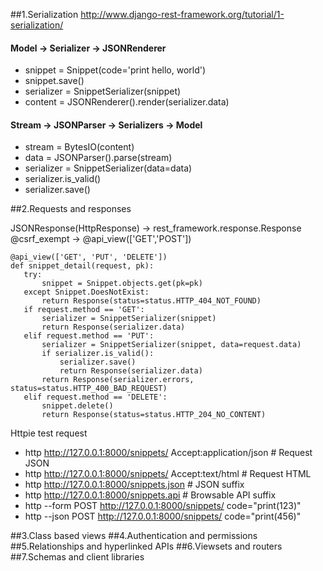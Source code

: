 ##1.Serialization
<http://www.django-rest-framework.org/tutorial/1-serialization/>

#### Model -> Serializer -> JSONRenderer
- snippet = Snippet(code='print hello, world')
- snippet.save()
- serializer = SnippetSerializer(snippet)
- content = JSONRenderer().render(serializer.data)

#### Stream -> JSONParser -> Serializers -> Model
- stream = BytesIO(content)
- data = JSONParser().parse(stream)
- serializer = SnippetSerializer(data=data)
- serializer.is_valid()
- serializer.save()

##2.Requests and responses

JSONResponse(HttpResponse) ->  rest_framework.response.Response <br/>
@csrf_exempt -> @api_view(['GET','POST']) <br/>

    @api_view(['GET', 'PUT', 'DELETE'])
    def snippet_detail(request, pk):
       try:
           snippet = Snippet.objects.get(pk=pk)
       except Snippet.DoesNotExist:
           return Response(status=status.HTTP_404_NOT_FOUND)
       if request.method == 'GET':
           serializer = SnippetSerializer(snippet)
           return Response(serializer.data)
       elif request.method == 'PUT':
           serializer = SnippetSerializer(snippet, data=request.data)
           if serializer.is_valid():
               serializer.save()
               return Response(serializer.data)
           return Response(serializer.errors, status=status.HTTP_400_BAD_REQUEST)
       elif request.method == 'DELETE':
           snippet.delete()
           return Response(status=status.HTTP_204_NO_CONTENT)


Httpie test request
- http http://127.0.0.1:8000/snippets/ Accept:application/json  # Request JSON
- http http://127.0.0.1:8000/snippets/ Accept:text/html         # Request HTML
- http http://127.0.0.1:8000/snippets.json  # JSON suffix
- http http://127.0.0.1:8000/snippets.api   # Browsable API suffix
- http --form POST http://127.0.0.1:8000/snippets/ code="print(123)"
- http --json POST http://127.0.0.1:8000/snippets/ code="print(456)"

##3.Class based views
##4.Authentication and permissions
##5.Relationships and hyperlinked APIs
##6.Viewsets and routers
##7.Schemas and client libraries
